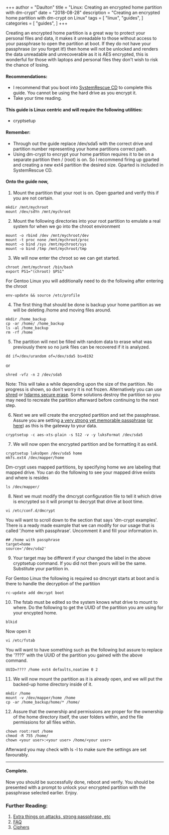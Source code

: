 +++
author = "Daulton"
title = "Linux: Creating an encrypted home partition with dm-crypt"
date = "2018-08-28"
description = "Creating an encrypted home partition with dm-crypt on Linux"
tags = [
    "linux",
    "guides",
]
categories = [
    "guides",
]
+++

Creating an encrypted home partition is a great way to protect your personal files and data, it makes it unreadable to those without access to your passphrase to open the partition at boot. If they do not have your passphrase (or you forget it!) then home will not be unlocked and renders the data unreadable and unrecoverable as it is AES encrypted, this is wonderful for those with laptops and personal files they don't wish to risk the chance of losing.
<!--more-->

#### Recommendations:

* I recommend that you boot into  [SystemRescue CD](http://www.system-rescue-cd.org/SystemRescueCd_Homepage "http://www.system-rescue-cd.org/SystemRescueCd_Homepage")  to complete this guide. You cannot be using the hard drive as you encrypt it.
* Take your time reading.
    

#### This guide is Linux centric and will require the following utilities:

* cryptsetup
    
#### Remember:

* Through out the guide replace /dev/sda5 with the correct drive and partition number representing your home partitions correct path.
* Using dm-crypt to encrypt your home partition requires it to be on a separate partition then / (root) is on. So I recommend firing up gparted and creating a new ext4 partition the desired size. Gparted is included in SystemRescue CD.  

#### Onto the guide now,

1. Mount the partition that your root is on. Open gparted and verify this if you are not certain.
    
```
mkdir /mnt/mychroot
mount /dev/sdYn /mnt/mychroot
```

2. Mount the following directories into your root partition to emulate a real system for when we go into the chroot environment
    
```
mount -o rbind /dev /mnt/mychroot/dev
mount -t proc none /mnt/mychroot/proc
mount -o bind /sys /mnt/mychroot/sys
mount -o bind /tmp /mnt/mychroot/tmp
```

3. We will now enter the chroot so we can get started.
    
```
chroot /mnt/mychroot /bin/bash
export PS1="(chroot) $PS1"
```

For Gentoo Linux you will additionally need to do the following after entering the chroot

```
env-update && source /etc/profile
```

4. The first thing that should be done is backup your home partition as we will be deleting /home and moving files around.
    
```
mkdir /home_backup
cp -ar /home/ /home_backup
ls -al /home_backup
rm -rf /home
```

5. The partition will next be filled with random data to erase what was previously there so no junk files can be recovered if it is analyzed.
  
```  
dd if=/dev/urandom of=/dev/sda5 bs=8192
```

or

```
shred -vfz -n 2 /dev/sda5
```

Note: This will take a while depending upon the size of the partition. No progress is shown, so don't worry it is not frozen. Alternatively you can use  [shred](http://linux.die.net/man/1/shred "http://linux.die.net/man/1/shred")  or  [hdarms secure erase](http://man7.org/linux/man-pages/man8/hdparm.8.html#ATA_Security_Feature_Set). Some solutions destroy the partition so you may need to recreate the partition afterward before continuing to the next step.



6. Next we are will create the encrypted partition and set the passphrase. Assure you are setting  [a very strong yet memorable passphrase](http://www.iusmentis.com/security/passphrasefaq/ "http://www.iusmentis.com/security/passphrasefaq/")  ([or here](https://wiki.archlinux.org/index.php/Security#Passwords "https://wiki.archlinux.org/index.php/Security#Passwords")) as this is the gateway to your data.

```  
cryptsetup -c aes-xts-plain -s 512 -v -y luksFormat /dev/sda5
```


7. We will now open the encrypted partition and be formatting it as ext4.
    
```
cryptsetup luksOpen /dev/sda5 home
mkfs.ext4 /dev/mapper/home
```

​Dm-crypt uses mapped partitions, by specifying home we are labeling that mapped drive. You can do the following to see your mapped drive exists and where is resides

```
ls /dev/mapper/
```


8. Next we must modify the dmcrypt configuration file to tell it which drive is encrypted so it will prompt to decrypt that drive at boot time.
    
```
vi /etc/conf.d/dmcrypt
```

You will want to scroll down to the section that says 'dm-crypt examples'. There is a ready made example that we can modify for our usage that is called '/home with passphrase'. Uncomment it and fill your information in.

```
## /home with passphrase
target=home
source='/dev/sda2'
```

9. Your target may be different if your changed the label in the above cryptsetup command. If you did not then yours will be the same. Substitute your partition in.

For Gentoo Linux the following is required so dmcrypt starts at boot and is there to handle the decryption of the partition
    
```
rc-update add dmcrypt boot
```


10. The fstab must be edited so the system knows what drive to mount to where. Do the following to get the UUID of the partition you are using for your encypted home.
    
```
blkid
```

Now open it

```
vi /etc/fstab
```

You will want to have something such as the following but assure to replace the '????' with the UUID of the partition you gained with the above command.

```
UUID=???? /home ext4 defaults,noatime 0 2
```

11. We will now mount the partition as it is already open, and we will put the backed-up home directory inside of it.
    
```
mkdir /home
mount -v /dev/mapper/home /home
cp -ar /home_backup/home/* /home/
```

12. Assure that the ownership and permissions are proper for the ownership of the home directory itself, the user folders within, and the file permissions for all files within.
    
```
chown root:root /home
chmod -R 755 /home/
chown <your user>:<your user> /home/<your user>
```

Afterward you may check with ls -l to make sure the settings are set favourably.

----------

#### Complete.

Now you should be successfully done, reboot and verify. You should be presented with a prompt to unlock your encrypted partition with the passphrase selected earlier. Enjoy.


### Further Reading:

1. [Extra things on attacks, strong passphrase, etc](http://gentoo-en.vfose.ru/wiki/DM-Crypt_with_LUKS#Further_reading "http://gentoo-en.vfose.ru/wiki/DM-Crypt_with_LUKS#Further_reading")   
2. [FAQ](http://gentoo-en.vfose.ru/wiki/DM-Crypt_with_LUKS#FAQ "http://gentoo-en.vfose.ru/wiki/DM-Crypt_with_LUKS#FAQ")
3. [Ciphers](http://gentoo-en.vfose.ru/wiki/DM-Crypt_with_LUKS#Ciphers "http://gentoo-en.vfose.ru/wiki/DM-Crypt_with_LUKS#Ciphers")
